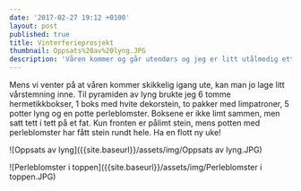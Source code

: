 ```yaml
---
date: '2017-02-27 19:12 +0100'
layout: post
published: true
title: Vinterferieprosjekt
thumbnail: Oppsats%20av%20lyng.JPG
description: 'Våren kommer og går utendørs og jeg er litt utålmodig etter å komme igang.  '
---
```


Mens vi venter på at våren kommer skikkelig igang ute, kan man jo lage litt vårstemning inne. Til pyramiden av lyng brukte jeg 6 tomme hermetikkbokser, 1 boks med hvite dekorstein, to pakker med limpatroner, 5 potter lyng og en potte perleblomster. Boksene er ikke limt sammen, men satt tett i tett på et fat. Kun fronten er pålimt stein, mens potten med perleblomster har fått stein rundt hele. 
Ha en flott ny uke!

![Oppsats av lyng]({{site.baseurl}}/assets/img/Oppsats av lyng.JPG)

![Perleblomster i toppen]({{site.baseurl}}/assets/img/Perleblomster i toppen.JPG)
